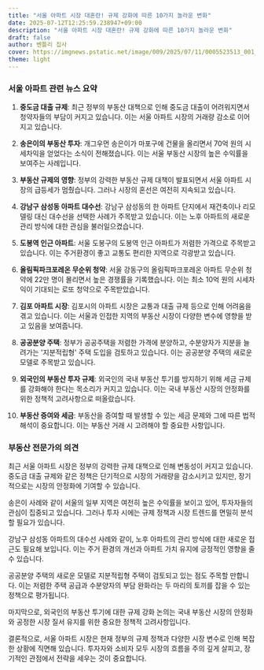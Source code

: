 ```yaml
---
title: "서울 아파트 시장 대혼란! 규제 강화에 따른 10가지 놀라운 변화"
date: 2025-07-12T12:25:59.238947+09:00
description: "서울 아파트 시장 대혼란! 규제 강화에 따른 10가지 놀라운 변화"
draft: false
author: 벤틀리 집사
cover: https://imgnews.pstatic.net/image/009/2025/07/11/0005523513_001_20250711231615470.jpg
theme: light
---
```


### 서울 아파트 관련 뉴스 요약

1. **중도금 대출 규제**: 최근 정부의 부동산 대책으로 인해 중도금 대출이 어려워지면서 청약자들의 부담이 커지고 있습니다. 이는 서울 아파트 시장의 거래량 감소로 이어지고 있습니다.

2. **송은이의 부동산 투자**: 개그우먼 송은이가 마포구에 건물을 올리면서 70억 원의 시세차익을 얻었다는 소식이 전해졌습니다. 이는 서울 부동산 시장의 높은 수익률을 보여주는 사례입니다.

3. **부동산 규제의 영향**: 정부의 강력한 부동산 규제 대책이 발표되면서 서울 아파트 시장의 급등세가 멈췄습니다. 그러나 시장의 혼선은 여전히 지속되고 있습니다.

4. **강남구 삼성동 아파트 대수선**: 강남구 삼성동의 한 아파트 단지에서 재건축이나 리모델링 대신 대수선을 선택한 사례가 주목받고 있습니다. 이는 노후 아파트의 새로운 관리 방식에 대한 관심을 불러일으켰습니다.

5. **도봉역 인근 아파트**: 서울 도봉구의 도봉역 인근 아파트가 저렴한 가격으로 주목받고 있습니다. 이는 주거환경이 좋고 교통도 편리한 지역으로 각광받고 있습니다.

6. **올림픽파크포레온 무순위 청약**: 서울 강동구의 올림픽파크포레온 아파트 무순위 청약에 22만 명이 몰리면서 높은 경쟁률을 기록했습니다. 이는 최소 10억 원의 시세차익이 기대되는 로또 청약으로 주목받았습니다.

7. **김포 아파트 시장**: 김포시의 아파트 시장은 교통과 대출 규제 등으로 인해 어려움을 겪고 있습니다. 이는 서울과 인접한 지역의 부동산 시장이 다양한 변수에 영향을 받고 있음을 보여줍니다.

8. **공공분양 주택**: 정부가 공공주택을 저렴한 가격에 분양하고, 수분양자가 지분을 늘려가는 '지분적립형' 주택 도입을 검토하고 있습니다. 이는 공공분양 주택의 새로운 모델로 주목받고 있습니다.

9. **외국인의 부동산 투자 규제**: 외국인의 국내 부동산 투기를 방지하기 위해 세금 규제를 강화해야 한다는 목소리가 커지고 있습니다. 이는 국내 부동산 시장의 안정화를 위한 정책적 고려사항으로 떠올랐습니다.

10. **부동산 증여와 세금**: 부동산을 증여할 때 발생할 수 있는 세금 문제와 그에 따른 법적 해석이 중요합니다. 이는 부동산 거래 시 고려해야 할 중요한 사항입니다.

### 부동산 전문가의 의견

최근 서울 아파트 시장은 정부의 강력한 규제 대책으로 인해 변동성이 커지고 있습니다. 중도금 대출 규제와 같은 정책은 단기적으로 시장의 거래량을 감소시키고 있지만, 장기적으로는 시장의 안정화에 기여할 수 있습니다.

송은이 사례와 같이 서울의 일부 지역은 여전히 높은 수익률을 보이고 있어, 투자자들의 관심이 집중되고 있습니다. 그러나 투자 시에는 규제 정책과 시장 트렌드를 면밀히 분석할 필요가 있습니다.

강남구 삼성동 아파트의 대수선 사례와 같이, 노후 아파트의 관리 방식에 대한 새로운 접근도 필요해 보입니다. 이는 주거 환경의 개선과 아파트 가치 유지에 긍정적인 영향을 줄 수 있습니다.

공공분양 주택의 새로운 모델로 지분적립형 주택이 검토되고 있는 점도 주목할 만합니다. 이는 저렴한 주택 공급과 수분양자의 부담 완화라는 두 마리의 토끼를 잡을 수 있는 정책으로 평가됩니다.

마지막으로, 외국인의 부동산 투기에 대한 규제 강화 논의는 국내 부동산 시장의 안정화와 공정한 시장 질서 유지를 위한 중요한 정책적 고려사항입니다.

결론적으로, 서울 아파트 시장은 현재 정부의 규제 정책과 다양한 시장 변수로 인해 복잡한 상황에 직면해 있습니다. 투자자와 소비자 모두 시장의 흐름을 주의 깊게 살피고, 장기적인 관점에서 전략을 세우는 것이 중요합니다.